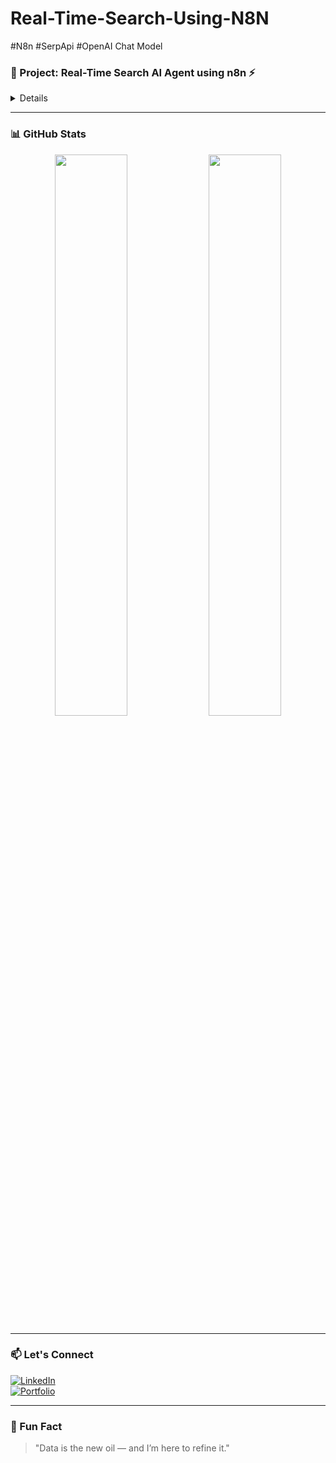 # Real-Time-Search-Using-N8N
#N8n  #SerpApi  #OpenAI Chat Model

### 💼 Project: Real-Time Search AI Agent using n8n ⚡

<details>

#### 📌 Description:
This project utilizes `n8n`, an automation and integration tool, to create a **Real-Time AI Chat Agent** capable of processing chat queries and fetching dynamic search results using tools like `SerpAPI`, `OpenAI`, and a `Calculator`.

#### 🧠 Components:
- **Trigger**: Listens for incoming chat messages.
- **AI Agent**: Core unit that processes the message and determines which tool(s) to use.
- **OpenAI Chat Model**: Handles language understanding and response generation.
- **Simple Memory**: Stores and recalls past interactions.
- **SerpAPI**: Performs live Google searches for user queries.
- **Calculator**: Executes arithmetic operations if needed.

#### 🔄 Workflow Overview:
1. **Input**: A user sends a message.
2. **AI Agent**: Analyzes the input using the OpenAI model.
3. **Tool Routing**: Based on the message type:
   - Memory is accessed for context.
   - SerpAPI is triggered for search queries.
   - Calculator performs computations.
4. **Response**: A consolidated reply is sent back to the user.

#### 🛠 Tools Used:
- `n8n`
- `OpenAI API`
- `SerpAPI`
- `JavaScript Function Nodes`
- `Chatbot Integrations`

</details>

---

### 📊 GitHub Stats

<p align="center">
  <img src="https://github-readme-stats.vercel.app/api?username=raviavaiya&show_icons=true&theme=radical" width="48%">
  <img src="https://github-readme-streak-stats.herokuapp.com/?user=raviavaiya&theme=radical" width="48%">
</p>

---

### 📫 Let's Connect

[![LinkedIn](https://img.shields.io/badge/LinkedIn-blue?style=for-the-badge&logo=linkedin)](https://linkedin.com/in/raviavaiya)  
[![Portfolio](https://img.shields.io/badge/MyPortfolio-Website-green?style=for-the-badge)](https://raviavaiya-portfolio.vercel.app/)

---

### 🎯 Fun Fact

> "Data is the new oil — and I’m here to refine it."
